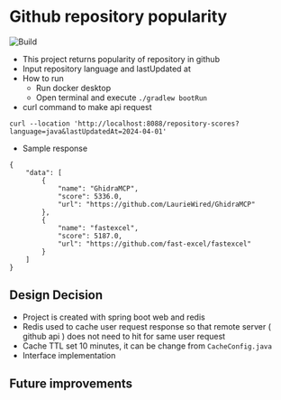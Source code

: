 # Github repository popularity

![Build](https://github.com/lynas/repository-popularity/actions/workflows/build-and-test.yml/badge.svg)

- This project returns popularity of repository in github
- Input repository language and lastUpdated at
- How to run
  - Run docker desktop
  - Open terminal and execute `./gradlew bootRun`
- curl command to make api request
``` 
curl --location 'http://localhost:8088/repository-scores?language=java&lastUpdatedAt=2024-04-01' 
```
- Sample response
``` 
{
    "data": [
        {
            "name": "GhidraMCP",
            "score": 5336.0,
            "url": "https://github.com/LaurieWired/GhidraMCP"
        },
        {
            "name": "fastexcel",
            "score": 5187.0,
            "url": "https://github.com/fast-excel/fastexcel"
        }
    ]
} 
```

## Design Decision 
- Project is created with spring boot web and redis
- Redis used to cache user request response so that remote server ( github api ) does not need to hit for same user request
- Cache TTL set 10 minutes, it can be change from `CacheConfig.java`
- Interface implementation 

## Future improvements